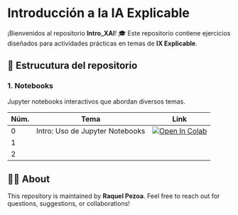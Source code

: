 # Introducción a la IA Explicable

¡Bienvenidos al repositorio **Intro_XAI**! 🎓 Este repositorio contiene ejercicios diseñados para actividades prácticas en temas de **IX Explicable**.

## 📂 Estrucutura del repositorio

### **1. Notebooks**
Jupyter notebooks interactivos que abordan diversos temas.



| Núm.  | Tema  | Link  |
|----------|----------|----------|
| 0   | Intro: Uso de Jupyter Notebooks   |   [![Open In Colab](https://colab.research.google.com/assets/colab-badge.svg)](https://colab.research.google.com/github/rpezoa/Intro_XAI/blob/main/00_Events_Classification.ipynb) |
| 1    |    | |
| 2    |    |    |


## 🧑‍🏫 About

This repository is maintained by **Raquel Pezoa**. Feel free to reach out for questions, suggestions, or collaborations!
